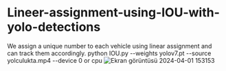 # Lineer-assignment-using-IOU-with-yolo-detections
We assign a unique number to each vehicle using linear assignment and can track them accordingly.
python IOU.py --weights yolov7.pt --source yolculukta.mp4 --device 0 or cpu
![Ekran görüntüsü 2024-04-01 153153](https://github.com/Abd-Said/Lineer-assignment-using-IOU-with-yolo-detections/assets/153506053/74afb8ad-3cc2-4796-862a-9640b1ebcc46)
